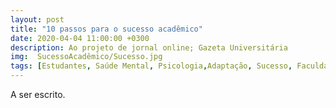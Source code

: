 ```yaml
---
layout: post
title: "10 passos para o sucesso acadêmico"
date: 2020-04-04 11:00:00 +0300
description: Ao projeto de jornal online; Gazeta Universitária
img:  SucessoAcadêmico/Sucesso.jpg
tags: [Estudantes, Saúde Mental, Psicologia,Adaptação, Sucesso, Faculdade] 
---
```


A ser escrito.
